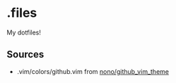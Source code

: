 # .files

My dotfiles!

## Sources

* .vim/colors/github.vim from [nono/github_vim_theme](https://github.com/nono/github_vim_theme)

